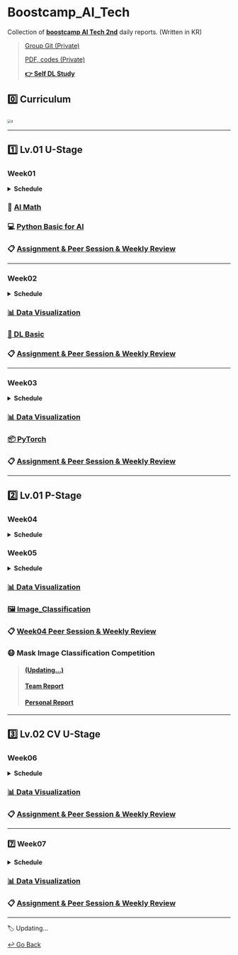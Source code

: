 # Boostcamp_AI_Tech

Collection of **[boostcamp AI Tech 2nd](https://boostcamp.connect.or.kr/program_ai.html)** daily reports. (Written in KR)

> [Group Git (Private)](https://github.com/hbseo/ONE-AI)
>
> [PDF, codes (Private)](https://github.com/lisy0123/Boostcamp_AI_Tech_ETC)
>
> **[:point_right:  Self DL Study]()**

## :zero: Curriculum

<img src="https://user-images.githubusercontent.com/75282888/127832169-4b4977ba-4998-48da-b4ad-4cc422dfbe4b.png" alt="d" style="zoom:50%;" />

---

## :one: Lv.01 U-Stage

### Week01

<details>
  <summary><b> Schedule </b></summary>
  <div markdown="1">
    <img src="https://github.com/lisy0123/Boostcamp_AI/blob/main/Schedule/week01.png"/>
  </div>
</details>


### :triangular_ruler: [AI Math](https://github.com/lisy0123/Boostcamp_AI/blob/main/01_AI_Math)

### :computer: [Python Basic for AI](https://github.com/lisy0123/Boostcamp_AI/blob/main/01_Python_Basic_for_AI)

### :clipboard: [Assignment & Peer Session & Weekly Review](https://github.com/lisy0123/Boostcamp_AI/blob/main/APW/Week01.md)

---

### Week02

<details>
  <summary><b> Schedule </b></summary>
  <div markdown="1">
    <img src="https://github.com/lisy0123/Boostcamp_AI/blob/main/Schedule/week02.png"/>
  </div>
</details>


### [:bar_chart: Data Visualization](https://github.com/lisy0123/Boostcamp_AI/blob/main/Data_Visualization)

### [:milky_way: DL Basic](https://github.com/lisy0123/Boostcamp_AI/blob/main/02_DL_Basic)

### :clipboard: [Assignment & Peer Session & Weekly Review](https://github.com/lisy0123/Boostcamp_AI/blob/main/APW/Week02.md)

---

### Week03

<details>
  <summary><b> Schedule </b></summary>
  <div markdown="1">
    <img src="https://github.com/lisy0123/Boostcamp_AI/blob/main/Schedule/week03.png"/>
  </div>
</details>


### [:bar_chart: Data Visualization](https://github.com/lisy0123/Boostcamp_AI/blob/main/Data_Visualization)

### [:package: PyTorch](https://github.com/lisy0123/Boostcamp_AI/blob/main/03_PyTorch)

### :clipboard: [Assignment & Peer Session & Weekly Review](https://github.com/lisy0123/Boostcamp_AI_Tech/blob/main/APW/Week03.md)

---

## :two: Lv.01 P-Stage

### Week04

<details>
  <summary><b> Schedule </b></summary>
  <div markdown="1">
    <img src="https://github.com/lisy0123/Boostcamp_AI/blob/main/Schedule/week04.png"/>
  </div>
</details>


### Week05

<details>
  <summary><b> Schedule </b></summary>
  <div markdown="1">
    <img src="https://github.com/lisy0123/Boostcamp_AI/blob/main/Schedule/week05.png"/>
  </div>
</details>



### [:bar_chart: Data Visualization](https://github.com/lisy0123/Boostcamp_AI/blob/main/Data_Visualization)

### **[:framed_picture: Image_Classification](https://github.com/lisy0123/Boostcamp_AI/blob/main/04_Image_Classification)**

### :clipboard: [Week04 Peer Session & Weekly Review](https://github.com/lisy0123/Boostcamp_AI_Tech/blob/main/APW/Week04.md)

### :mask: Mask Image Classification Competition

> #### [(Updating...)]()
>
> #### [Team Report](https://github.com/lisy0123/Boostcamp_AI_Tech/blob/main/04_Image_Classification/team_report.pdf)
>
> #### [Personal Report](https://github.com/lisy0123/Boostcamp_AI_Tech/blob/main/04_Image_Classification/personal_report.md)

---

## :three: Lv.02 CV U-Stage

### Week06

<details>
  <summary><b> Schedule </b></summary>
  <div markdown="1">
    <img src="https://github.com/lisy0123/Boostcamp_AI/blob/main/Schedule/week06.png"/>
  </div>
</details>



### [:bar_chart: Data Visualization](https://github.com/lisy0123/Boostcamp_AI/blob/main/Data_Visualization)

### :clipboard: [Assignment & Peer Session & Weekly Review](https://github.com/lisy0123/Boostcamp_AI_Tech/blob/main/APW/Week06.md)

---

### :seven: Week07

<details>
  <summary><b> Schedule </b></summary>
  <div markdown="1">
    <img src="https://github.com/lisy0123/Boostcamp_AI/blob/main/Schedule/week07.png"/>
  </div>
</details>



### [:bar_chart: Data Visualization](https://github.com/lisy0123/Boostcamp_AI/blob/main/Data_Visualization)

### :clipboard: [Assignment & Peer Session & Weekly Review](https://github.com/lisy0123/Boostcamp_AI_Tech/blob/main/APW/Week07.md)

---





:label: Updating...



[↩️ Go Back](https://github.com/lisy0123/Study)

